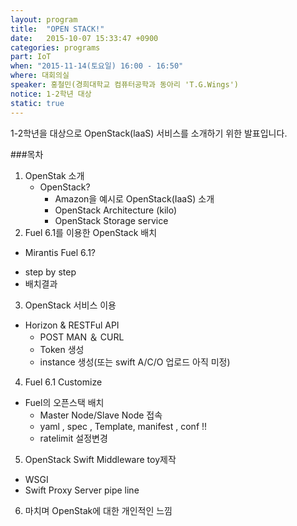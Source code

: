 ```yaml
---
layout: program
title:  "OPEN STACK!"
date:   2015-10-07 15:33:47 +0900
categories: programs
part: IoT
when: "2015-11-14(토요일) 16:00 - 16:50"
where: 대회의실
speaker: 홍철민(경희대학교 컴퓨터공학과 동아리 'T.G.Wings')
notice: 1-2학년 대상
static: true
---
```

1-2학년을 대상으로 OpenStack(laaS) 서비스를 소개하기 위한 발표입니다.

###목차
1. OpenStak 소개  
   * OpenStack?  
      * Amazon을 예시로 OpenStack(IaaS) 소개  
      * OpenStack Architecture (kilo)  
      * OpenStack Storage service  
2. Fuel 6.1를 이용한 OpenStack 배치  
  * Mirantis Fuel 6.1?  
   - step by step  
   - 배치결과  
3. OpenStack 서비스 이용  
 * Horizon & RESTFul API  
   - POST MAN ＆ CURL  
   - Token 생성  
   - instance 생성(또는 swift A/C/O 업로드 아직 미정)  
 4. Fuel 6.1 Customize  
 * Fuel의 오픈스택 배치  
   - Master Node/Slave Node 접속  
   - yaml , spec , Template, manifest , conf  !!  
   - ratelimit 설정변경  
5. OpenStack Swift Middleware toy제작  
 - WSGI  
 - Swift Proxy Server pipe line  
6. 마치며 OpenStak에 대한 개인적인 느낌
